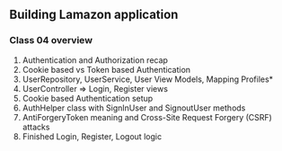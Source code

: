 ## Building Lamazon application 

### Class 04 overview

1. Authentication and Authorization recap
2. Cookie based vs Token based Authentication
3. UserRepository, UserService, User View Models, Mapping Profiles*
4. UserController => Login, Register views     
5. Cookie based Authentication setup
6. AuthHelper class with SignInUser and SignoutUser methods
7. AntiForgeryToken meaning and Cross-Site Request Forgery (CSRF) attacks
8. Finished Login, Register, Logout logic
